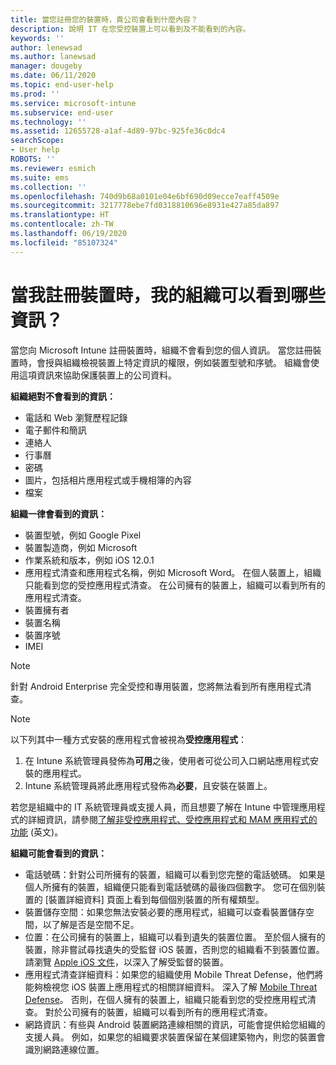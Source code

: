 ```yaml
---
title: 當您註冊您的裝置時，貴公司會看到什麼內容？
description: 說明 IT 在您受控裝置上可以看到及不能看到的內容。
keywords: ''
author: lenewsad
ms.author: lanewsad
manager: dougeby
ms.date: 06/11/2020
ms.topic: end-user-help
ms.prod: ''
ms.service: microsoft-intune
ms.subservice: end-user
ms.technology: ''
ms.assetid: 12655728-a1af-4d89-97bc-925fe36c0dc4
searchScope:
- User help
ROBOTS: ''
ms.reviewer: esmich
ms.suite: ems
ms.collection: ''
ms.openlocfilehash: 740d9b68a0101e04e6bf690d09ecce7eaff4509e
ms.sourcegitcommit: 3217778ebe7fd0318810696e8931e427a85da897
ms.translationtype: HT
ms.contentlocale: zh-TW
ms.lasthandoff: 06/19/2020
ms.locfileid: "85107324"
---
```

# <a name="what-information-can-my-organization-see-when-i-enroll-my-device"></a>當我註冊裝置時，我的組織可以看到哪些資訊？

當您向 Microsoft Intune 註冊裝置時，組織不會看到您的個人資訊。 當您註冊裝置時，會授與組織檢視裝置上特定資訊的權限，例如裝置型號和序號。 組織會使用這項資訊來協助保護裝置上的公司資料。

**組織絕對不會看到的資訊：**

- 電話和 Web 瀏覽歷程記錄
- 電子郵件和簡訊
- 連絡人
- 行事曆
- 密碼
- 圖片，包括相片應用程式或手機相簿的內容
- 檔案

**組織一律會看到的資訊：**

- 裝置型號，例如 Google Pixel
- 裝置製造商，例如 Microsoft
- 作業系統和版本，例如 iOS 12.0.1
- 應用程式清查和應用程式名稱，例如 Microsoft Word。 在個人裝置上，組織只能看到您的受控應用程式清查。 在公司擁有的裝置上，組織可以看到所有的應用程式清查。
- 裝置擁有者
- 裝置名稱
- 裝置序號
- IMEI

 > [!NOTE]
 > 針對 Android Enterprise 完全受控和專用裝置，您將無法看到所有應用程式清查。
 
 > [!NOTE]
 > 以下列其中一種方式安裝的應用程式會被視為**受控應用程式**：
 > 1. 在 Intune 系統管理員發佈為**可用**之後，使用者可從公司入口網站應用程式安裝的應用程式。
 > 2. Intune 系統管理員將此應用程式發佈為**必要**，且安裝在裝置上。 
 >
 > 若您是組織中的 IT 系統管理員或支援人員，而且想要了解在 Intune 中管理應用程式的詳細資訊，請參閱[了解非受控應用程式、受控應用程式和 MAM 應用程式的功能](https://techcommunity.microsoft.com/t5/enterprise-mobility-security/understanding-the-capabilities-of-unmanaged-apps-managed-apps/ba-p/249164) (英文)。
    
**組織可能會看到的資訊：**

- 電話號碼：針對公司所擁有的裝置，組織可以看到您完整的電話號碼。 如果是個人所擁有的裝置，組織便只能看到電話號碼的最後四個數字。 您可在個別裝置的 [裝置詳細資料] 頁面上看到每個個別裝置的所有權類型。
- 裝置儲存空間：如果您無法安裝必要的應用程式，組織可以查看裝置儲存空間，以了解是否是空間不足。  
- 位置：在公司擁有的裝置上，組織可以看到遺失的裝置位置。 至於個人擁有的裝置，除非嘗試尋找遺失的受監督 iOS 裝置，否則您的組織看不到裝置位置。 請瀏覽 [Apple iOS 文件](https://go.microsoft.com/fwlink/?linkid=853816)，以深入了解受監督的裝置。  
- 應用程式清查詳細資料：如果您的組織使用 Mobile Threat Defense，他們將能夠檢視您 iOS 裝置上應用程式的相關詳細資料。 深入了解 [Mobile Threat Defense](set-up-mobile-threat-defense.md)。 否則，在個人擁有的裝置上，組織只能看到您的受控應用程式清查。 對於公司擁有的裝置，組織可以看到所有的應用程式清查。
- 網路資訊：有些與 Android 裝置網路連線相關的資訊，可能會提供給您組織的支援人員。 例如，如果您的組織要求裝置保留在某個建築物內，則您的裝置會識別網路連線位置。 
